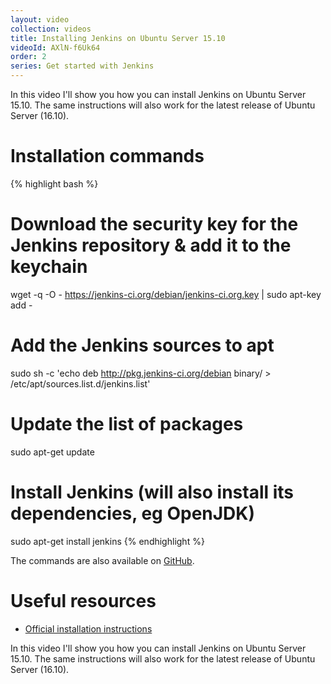 ```yaml
---
layout: video
collection: videos
title: Installing Jenkins on Ubuntu Server 15.10
videoId: AXlN-f6Uk64
order: 2
series: Get started with Jenkins
---
```


In this video I'll show you how you can install Jenkins on Ubuntu Server 15.10. The same instructions will also work for the latest release of Ubuntu Server (16.10).

# Installation commands
{% highlight bash %}
# Download the security key for the Jenkins repository & add it to the keychain
wget -q -O - https://jenkins-ci.org/debian/jenkins-ci.org.key | sudo apt-key add -

# Add the Jenkins sources to apt
sudo sh -c 'echo deb http://pkg.jenkins-ci.org/debian binary/ > /etc/apt/sources.list.d/jenkins.list'

# Update the list of packages
sudo apt-get update

# Install Jenkins (will also install its dependencies, eg OpenJDK)
sudo apt-get install jenkins
{% endhighlight %}

The commands are also available on <a href="https://github.com/SavjeeTutorials/getting-started-with-jenkins/tree/master/02-installing-jenkins" target="_blank">GitHub</a>.

# Useful resources
* <a href="https://wiki.jenkins-ci.org/display/JENKINS/Installing+Jenkins+on+Ubuntu" target="_blank">Official installation instructions</a>

In this video I'll show you how you can install Jenkins on Ubuntu Server 15.10. The same instructions will also work for the latest release of Ubuntu Server (16.10).